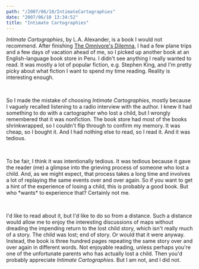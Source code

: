 ```yaml
---
path: "/2007/06/10/IntimateCartographies" 
date: "2007/06/10 13:34:52" 
title: "Intimate Cartographies" 
---
```

<p><cite>Intimate Cartographies</cite>, by L.A. Alexander, is a book I would not recommend. After finishing <a href="http://typewriting.org/2007/05/30/The_Omnivore's_Dilemna/">The Omnivore's Dilemna</a>, I had a few plane trips and a few days of vacation ahead of me, so I picked up another book at an English-language book store in Peru. I didn't see anything I really wanted to read. It was mostly a lot of popular fiction, e.g. Stephen King, and I'm pretty picky about what fiction I want to spend my time reading. Reality is interesting enough.</p><br><p>So I made the mistake of choosing <cite>Intimate Cartographies</cite>, mostly because I vaguely recalled listening to a radio interview with the author. I knew it had something to do with a cartographer who lost a child, but I wrongly remembered that it was nonfiction. The book store had most of the books shrinkwrapped, so I couldn't flip through to confirm my memory. It was cheap, so I bought it. And I had nothing else to read, so I read it. And it was tedious.</p><br><p>To be fair, I think it was intentionally tedious. It was tedious because it gave the reader (me) a glimpse into the grieving process of someone who lost a child. And, as we might expect, that process takes a long time and involves a lot of replaying the same events over and over again. So if you want to get a hint of the experience of losing a child, this is probably a good book. But who *wants* to experience that? Certainly not me.</p><br><p>I'd like to read about it, but I'd like to do so from a distance. Such a distance would allow me to enjoy the interesting discussions of maps without dreading the impending return to the lost child story, which isn't really much of a story. The child was lost; end of story. Or would that it were anyway. Instead, the book is three hundred pages repeating the same story over and over again in different words. Not enjoyable reading, unless perhaps you're one of the unfortunate parents who has actually lost a child. Then you'd probably appreciate <cite>Intimate Cartographies</cite>. But I am not, and I did not.</p>